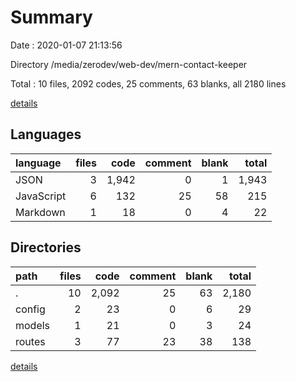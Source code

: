 # Summary

Date : 2020-01-07 21:13:56

Directory /media/zerodev/web-dev/mern-contact-keeper

Total : 10 files,  2092 codes, 25 comments, 63 blanks, all 2180 lines

[details](details.md)

## Languages
| language | files | code | comment | blank | total |
| :--- | ---: | ---: | ---: | ---: | ---: |
| JSON | 3 | 1,942 | 0 | 1 | 1,943 |
| JavaScript | 6 | 132 | 25 | 58 | 215 |
| Markdown | 1 | 18 | 0 | 4 | 22 |

## Directories
| path | files | code | comment | blank | total |
| :--- | ---: | ---: | ---: | ---: | ---: |
| . | 10 | 2,092 | 25 | 63 | 2,180 |
| config | 2 | 23 | 0 | 6 | 29 |
| models | 1 | 21 | 0 | 3 | 24 |
| routes | 3 | 77 | 23 | 38 | 138 |

[details](details.md)
